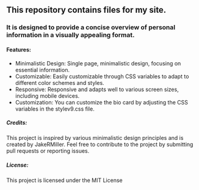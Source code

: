 ## This repository contains files for my site. 
### It is designed to provide a concise overview of personal information in a visually appealing format.

#### Features:
+ Minimalistic Design: Single page, minimalistic design, focusing on essential information.
+ Customizable: Easily customizable through CSS variables to adapt to different color schemes and styles.
+ Responsive: Responsive and adapts well to various screen sizes, including mobile devices.
+ Customization: You can customize the bio card by adjusting the CSS variables in the stylev9.css file.

##### Credits:
This project is inspired by various minimalistic design principles and is created by JakeRMiller. 
Feel free to contribute to the project by submitting pull requests or reporting issues.
##### License:
This project is licensed under the MIT License
